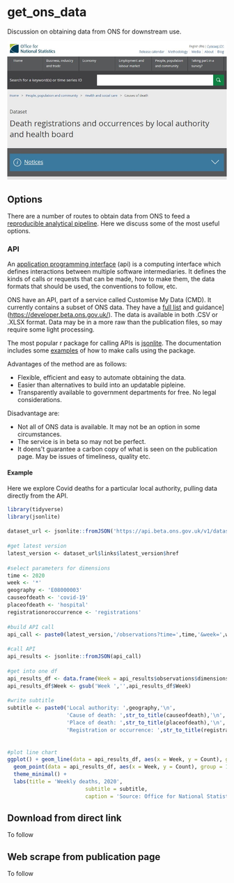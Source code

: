 # get_ons_data
Discussion on obtaining data from ONS for downstream use.

![ons_screenshot](https://github.com/DataS-DHSC/get_ons_data/blob/master/ons_screenshot.jpeg)

## Options

There are a number of routes to obtain data from ONS to feed a [reproducible analytical pipeline](https://ukgovdatascience.github.io/rap-website/). Here we discuss some of the most useful options.

### API 

An [application programming interface](https://en.wikipedia.org/wiki/Application_programming_interface) (api) is a computing interface which defines interactions between multiple software intermediaries. It defines the kinds of calls or requests that can be made, how to make them, the data formats that should be used, the conventions to follow, etc.

ONS have an API, part of a service called Customise My Data (CMD). It currently contains a subset of ONS data. They have a [full list](https://onsdigital.github.io/dp-prototypes/prototypes/cmd-dataset-list/index.html) and guidance](https://developer.beta.ons.gov.uk/). The data is available in both .CSV or .XLSX format. Data may be in a more raw than the publication files, so may require some light processing. 

The most popular r package for calling APIs is [jsonlite](https://cran.r-project.org/web/packages/jsonlite/index.html). The documentation includes some [examples](https://cran.r-project.org/web/packages/jsonlite/vignettes/json-apis.html) of how to make calls using the package.

Advantages of the method are as follows:
- Flexible, efficient and easy to automate obtaining the data. 
- Easier than alternatives to build into an updatable pipleine. 
- Transparently available to government departments for free. No legal considerations.

Disadvantage are:
- Not all of ONS data is available. It may not be an option in some circumstances.
- The service is in beta so may not be perfect.
- It doens't guarantee a carbon copy of what is seen on the publication page. May be issues of timeliness, quality etc.

#### Example
Here we explore Covid deaths for a particular local authority, pulling data directly from the API.

``` r
library(tidyverse)
library(jsonlite)

dataset_url <- jsonlite::fromJSON('https://api.beta.ons.gov.uk/v1/datasets/weekly-deaths-local-authority')

#get latest version
latest_version <- dataset_url$links$latest_version$href

#select parameters for dimensions
time <- 2020
week <- '*'
geography <- 'E08000003'
causeofdeath <- 'covid-19'
placeofdeath <- 'hospital'
registrationoroccurrence <- 'registrations'

#build API call
api_call <- paste0(latest_version,'/observations?time=',time,'&week=',week,'&geography=',geography,'&causeofdeath=',causeofdeath,'&placeofdeath=',placeofdeath,'&registrationoroccurrence=',registrationoroccurrence)

#call API
api_results <- jsonlite::fromJSON(api_call)

#get into one df
api_results_df <- data.frame(Week = api_results$observations$dimensions$week$label, Count = as.numeric(api_results$observations$observation))
api_results_df$Week <- gsub('Week ','',api_results_df$Week)

#write subtitle
subtitle <- paste0('Local authority: ',geography,'\n',
                   'Cause of death: ',str_to_title(causeofdeath),'\n',
                   'Place of death: ',str_to_title(placeofdeath),'\n',
                   'Registration or occurrence: ',str_to_title(registrationoroccurrence))


#plot line chart
ggplot() + geom_line(data = api_results_df, aes(x = Week, y = Count), group = 1) + 
  geom_point(data = api_results_df, aes(x = Week, y = Count), group = 1) + 
  theme_minimal() + 
  labs(title = 'Weekly deaths, 2020', 
                         subtitle = subtitle, 
                         caption = 'Source: Office for National Statistics API')
```

## Download from direct link
To follow

## Web scrape from publication page
To follow
